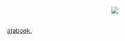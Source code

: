 <p align="center">
<img src="https://files.catbox.moe/6i216a.png">

<br><a href="https://iridescentidealism.atabook.org">atabook.</a>
</p>
